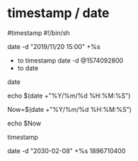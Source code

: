 # timestamp / date

#timestamp
#!/bin/sh

date -d "2019/11/20 15:00" +%s
- to timestamp
date -d @1574092800
- to date

date

echo $(date +"%Y/%m/%d %H:%M:%S")

Now=$(date +"%Y/%m/%d %H:%M:%S")

echo $Now

timestamp

date -d "2030-02-08" +%s
1896710400